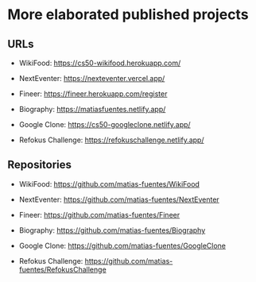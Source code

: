 # More elaborated published projects

## URLs

- WikiFood: https://cs50-wikifood.herokuapp.com/

- NextEventer: https://nexteventer.vercel.app/

- Fineer: https://fineer.herokuapp.com/register

- Biography: https://matiasfuentes.netlify.app/

- Google Clone: https://cs50-googleclone.netlify.app/

- Refokus Challenge: https://refokuschallenge.netlify.app/

## Repositories

- WikiFood: https://github.com/matias-fuentes/WikiFood

- NextEventer: https://github.com/matias-fuentes/NextEventer

- Fineer: https://github.com/matias-fuentes/Fineer

- Biography: https://github.com/matias-fuentes/Biography

- Google Clone: https://github.com/matias-fuentes/GoogleClone

- Refokus Challenge: https://github.com/matias-fuentes/RefokusChallenge